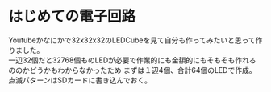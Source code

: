 # はじめての電子回路
Youtubeかなにかで32x32x32のLEDCubeを見て自分も作ってみたいと思って作りました。<br>
一辺32個だと32768個ものLEDが必要で作業的にも金額的にもそもそも作れるののかどうかもわからなかったため
まずは１辺4個、合計64個のLEDで作成。<br>
点滅パターンはSDカードに書き込んでおく。
